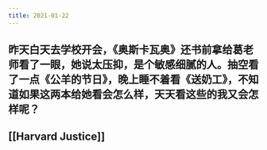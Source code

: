 ```yaml
---
title: 2021-01-22
---
```


## 昨天白天去学校开会，《奥斯卡瓦奥》还书前拿给葛老师看了一眼，她说太压抑，是个敏感细腻的人。抽空看了一点《公羊的节日》，晚上睡不着看《送奶工》，不知道如果这两本给她看会怎么样，天天看这些的我又会怎样呢？
## [[Harvard Justice]]
###
##
